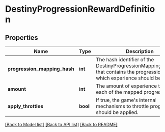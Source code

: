 # DestinyProgressionRewardDefinition

## Properties
Name | Type | Description | Notes
------------ | ------------- | ------------- | -------------
**progression_mapping_hash** | **int** | The hash identifier of the DestinyProgressionMappingDefinition that contains the progressions for which experience should be applied. | [optional] 
**amount** | **int** | The amount of experience to give to each of the mapped progressions. | [optional] 
**apply_throttles** | **bool** | If true, the game&#39;s internal mechanisms to throttle progression should be applied. | [optional] 

[[Back to Model list]](../README.md#documentation-for-models) [[Back to API list]](../README.md#documentation-for-api-endpoints) [[Back to README]](../README.md)


